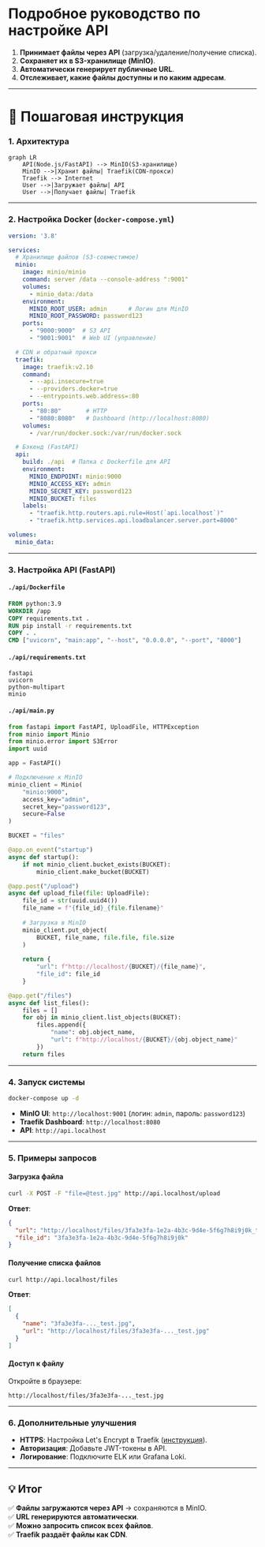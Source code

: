 # Подробное руководство по настройке API

1. **Принимает файлы через API** (загрузка/удаление/получение списка).  
2. **Сохраняет их в S3-хранилище (MinIO)**.  
3. **Автоматически генерирует публичные URL**.  
4. **Отслеживает, какие файлы доступны и по каким адресам**.  

---

# 🚀 **Пошаговая инструкция**  

### **1. Архитектура**  
```mermaid
graph LR
    API(Node.js/FastAPI) --> MinIO(S3-хранилище)
    MinIO -->|Хранит файлы| Traefik(CDN-прокси)
    Traefik --> Internet
    User -->|Загружает файлы| API
    User -->|Получает файлы| Traefik
```

---

### **2. Настройка Docker (`docker-compose.yml`)**  

```yaml
version: '3.8'

services:
  # Хранилище файлов (S3-совместимое)
  minio:
    image: minio/minio
    command: server /data --console-address ":9001"
    volumes:
      - minio_data:/data
    environment:
      MINIO_ROOT_USER: admin      # Логин для MinIO
      MINIO_ROOT_PASSWORD: password123
    ports:
      - "9000:9000"  # S3 API
      - "9001:9001"  # Web UI (управление)

  # CDN и обратный прокси
  traefik:
    image: traefik:v2.10
    command:
      - --api.insecure=true
      - --providers.docker=true
      - --entrypoints.web.address=:80
    ports:
      - "80:80"       # HTTP
      - "8080:8080"   # Dashboard (http://localhost:8080)
    volumes:
      - /var/run/docker.sock:/var/run/docker.sock

  # Бэкенд (FastAPI)
  api:
    build: ./api  # Папка с Dockerfile для API
    environment:
      MINIO_ENDPOINT: minio:9000
      MINIO_ACCESS_KEY: admin
      MINIO_SECRET_KEY: password123
      MINIO_BUCKET: files
    labels:
      - "traefik.http.routers.api.rule=Host(`api.localhost`)"
      - "traefik.http.services.api.loadbalancer.server.port=8000"

volumes:
  minio_data:
```

---

### **3. Настройка API (FastAPI)**  

#### **`./api/Dockerfile`**  
```dockerfile
FROM python:3.9
WORKDIR /app
COPY requirements.txt .
RUN pip install -r requirements.txt
COPY . .
CMD ["uvicorn", "main:app", "--host", "0.0.0.0", "--port", "8000"]
```

#### **`./api/requirements.txt`**  
```
fastapi
uvicorn
python-multipart
minio
```

#### **`./api/main.py`**  
```python
from fastapi import FastAPI, UploadFile, HTTPException
from minio import Minio
from minio.error import S3Error
import uuid

app = FastAPI()

# Подключение к MinIO
minio_client = Minio(
    "minio:9000",
    access_key="admin",
    secret_key="password123",
    secure=False
)

BUCKET = "files"

@app.on_event("startup")
async def startup():
    if not minio_client.bucket_exists(BUCKET):
        minio_client.make_bucket(BUCKET)

@app.post("/upload")
async def upload_file(file: UploadFile):
    file_id = str(uuid.uuid4())
    file_name = f"{file_id}_{file.filename}"
    
    # Загрузка в MinIO
    minio_client.put_object(
        BUCKET, file_name, file.file, file.size
    )
    
    return {
        "url": f"http://localhost/{BUCKET}/{file_name}",
        "file_id": file_id
    }

@app.get("/files")
async def list_files():
    files = []
    for obj in minio_client.list_objects(BUCKET):
        files.append({
            "name": obj.object_name,
            "url": f"http://localhost/{BUCKET}/{obj.object_name}"
        })
    return files
```

---

### **4. Запуск системы**  

```bash
docker-compose up -d
```

- **MinIO UI**: `http://localhost:9001` (логин: `admin`, пароль: `password123`)  
- **Traefik Dashboard**: `http://localhost:8080`  
- **API**: `http://api.localhost`  

---

### **5. Примеры запросов**  

#### **Загрузка файла**  
```bash
curl -X POST -F "file=@test.jpg" http://api.localhost/upload
```
**Ответ**:  
```json
{
  "url": "http://localhost/files/3fa3e3fa-1e2a-4b3c-9d4e-5f6g7h8i9j0k_test.jpg",
  "file_id": "3fa3e3fa-1e2a-4b3c-9d4e-5f6g7h8i9j0k"
}
```

#### **Получение списка файлов**  
```bash
curl http://api.localhost/files
```
**Ответ**:  
```json
[
  {
    "name": "3fa3e3fa-..._test.jpg",
    "url": "http://localhost/files/3fa3e3fa-..._test.jpg"
  }
]
```

#### **Доступ к файлу**  
Откройте в браузере:  
```
http://localhost/files/3fa3e3fa-..._test.jpg
```

---

### **6. Дополнительные улучшения**  

- **HTTPS**: Настройка Let's Encrypt в Traefik ([инструкция](https://doc.traefik.io/traefik/user-guides/docker-compose/acme-http/)).  
- **Авторизация**: Добавьте JWT-токены в API.  
- **Логирование**: Подключите ELK или Grafana Loki.  

---

## **💡 Итог**  
✅ **Файлы загружаются через API** → сохраняются в MinIO.  
✅ **URL генерируются автоматически**.  
✅ **Можно запросить список всех файлов**.  
✅ **Traefik раздаёт файлы как CDN**.  


